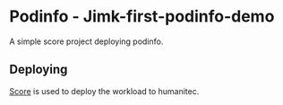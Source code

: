 # Podinfo - Jimk-first-podinfo-demo

A simple score project deploying podinfo.

## Deploying

[Score](https://score.dev/) is used to deploy the workload to humanitec.
